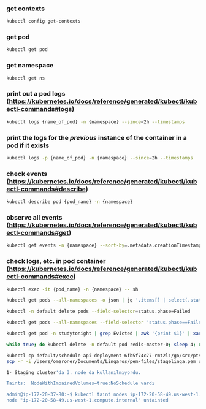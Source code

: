 ### get contexts
```sh
kubectl config get-contexts
```
### get pod
```sh
kubectl get pod
```

### get namespace
```sh
kubectl get ns
```

### print out a pod logs (https://kubernetes.io/docs/reference/generated/kubectl/kubectl-commands#logs)
```sh
kubectl logs {name_of_pod} -n {namespace} --since=2h --timestamps
```

### print the logs for the _previous_ instance of the container in a pod if it exists
```sh
kubectl logs -p {name_of_pod} -n {namespace} --since=2h --timestamps
```
### check events (https://kubernetes.io/docs/reference/generated/kubectl/kubectl-commands#describe)
```sh
kubectl describe pod {pod_name} -n {namespace}
```

### observe all events (https://kubernetes.io/docs/reference/generated/kubectl/kubectl-commands#get)
```sh
kubectl get events -n {namespace} --sort-by=.metadata.creationTimestamp
```

### check logs, etc. in pod container (https://kubernetes.io/docs/reference/generated/kubectl/kubectl-commands#exec)
```sh
kubectl exec -it {pod_name} -n {namespace} -- sh
```
```sh
kubectl get pods --all-namespaces -o json | jq '.items[] | select(.status.reason!=null) | select(.status.reason | contains("Evicted")) | "kubectl delete pods \(.metadata.name) -n \(.metadata.namespace)"' | xargs -n 1 bash -c
```
```sh
kubectl -n default delete pods --field-selector=status.phase=Failed
```
```sh
kubectl get pods --all-namespaces --field-selector 'status.phase==Failed' -o json | kubectl delete -f -
```
```sh
kubectl get pod -n studytonight | grep Evicted | awk '{print $1}' | xargs kubectl delete pod -n studytonight
```
```sh
while true; do kubectl delete -n default pod redis-master-0; sleep 4; done
```
```sh
kubectl cp default/schedule-api-deployment-6fb5f74c77-rmt2l:/go/src/pts-api/public/profiles /home/admin/
scp -r -i /Users/omeroner/Documents/Lingaros/pem-files/stagelinga.pem ubuntu@52.8.19.27:/home/ubuntu/pvc  /Users/omeroner
```

```sh
1- Staging cluster'da 3. node da kullanılmıyordu. 

Taints:  NodeWithImpairedVolumes=true:NoSchedule vardı

admin@ip-172-20-37-80:~$ kubectl taint nodes ip-172-20-58-49.us-west-1.compute.internal NodeWithImpairedVolumes:NoSchedule-
node "ip-172-20-58-49.us-west-1.compute.internal" untainted
```
